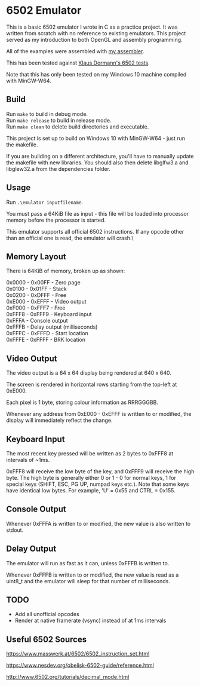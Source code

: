 # 6502 Emulator

This is a basic 6502 emulator I wrote in C as a practice project.
It was written from scratch with no reference to existing emulators.
This project served as my introduction to both OpenGL and assembly programming.

All of the examples were assembled with [my assembler](https://github.com/btf7/6502-Assembler).

This has been tested against [Klaus Dormann's 6502 tests](https://github.com/Klaus2m5/6502_65C02_functional_tests).

Note that this has only been tested on my Windows 10 machine compiled with MinGW-W64.

## Build

Run `make` to build in debug mode.\
Run `make release` to build in release mode.\
Run `make clean` to delete build directories and executable.

This project is set up to build on Windows 10 with MinGW-W64 - just run the makefile.

If you are building on a different architecture, you'll have to
manually update the makefile with new libraries.
You should also then delete libglfw3.a and libglew32.a from the dependencies folder.

## Usage

Run `.\emulator inputfilename`.

You must pass a 64KiB file as input -
this file will be loaded into processor memory before the processor is started.

This emulator supports all official 6502 instructions.
If any opcode other than an official one is read, the emulator will crash.\

## Memory Layout

There is 64KiB of memory, broken up as shown:

0x0000 - 0x00FF - Zero page\
0x0100 - 0x01FF - Stack\
0x0200 - 0xDFFF - Free\
0xE000 - 0xEFFF - Video output\
0xF000 - 0xFFF7 - Free\
0xFFF8 - 0xFFF9 - Keyboard input\
0xFFFA - Console output\
0xFFFB - Delay output (milliseconds)\
0xFFFC - 0xFFFD - Start location\
0xFFFE - 0xFFFF - BRK location

## Video Output

The video output is a 64 x 64 display being rendered at 640 x 640.

The screen is rendered in horizontal rows starting from the top-left at 0xE000.

Each pixel is 1 byte, storing colour information as RRRGGGBB.

Whenever any address from 0xE000 - 0xEFFF is written to or modified,
the display will immediately reflect the change.

## Keyboard Input

The most recent key pressed will be written as 2 bytes to 0xFFF8 at intervals of ~1ms.

0xFFF8 will receive the low byte of the key, and 0xFFF9 will receive the high byte.
The high byte is generally either 0 or 1 -
0 for normal keys, 1 for special keys (SHIFT, ESC, PG UP, numpad keys etc.).
Note that some keys have identical low bytes.
For example, 'U' = 0x55 and CTRL = 0x155.

## Console Output

Whenever 0xFFFA is written to or modified, the new value is also written to stdout.

## Delay Output

The emulator will run as fast as it can, unless 0xFFFB is written to.

Whenever 0xFFFB is written to or modified, the new value is read as a uint8_t
and the emulator will sleep for that number of milliseconds.

## TODO

- Add all unofficial opcodes
- Render at native framerate (vsync) instead of at 1ms intervals

## Useful 6502 Sources

https://www.masswerk.at/6502/6502_instruction_set.html

https://www.nesdev.org/obelisk-6502-guide/reference.html

http://www.6502.org/tutorials/decimal_mode.html